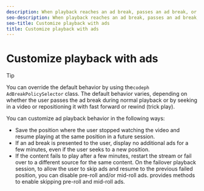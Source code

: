```yaml
---
description: When playback reaches an ad break, passes an ad break, or ends in an ad break, defines some default behavior for the positioning of the current playhead.
seo-description: When playback reaches an ad break, passes an ad break, or ends in an ad break, defines some default behavior for the positioning of the current playhead.
seo-title: Customize playback with ads
title: Customize playback with ads
---
```


# Customize playback with ads

>[!TIP]
>
>You can override the default behavior by using the`codeph AdBreakPolicySelector` class.
The default behavior varies, depending on whether the user passes the ad break during normal playback or by seeking in a video or repositioning it with fast forward or rewind (trick play).

You can customize ad playback behavior in the following ways:


* Save the position where the user stopped watching the video and resume playing at the same position in a future session.
* If an ad break is presented to the user, display no additional ads for a few minutes, even if the user seeks to a new position.
* If the content fails to play after a few minutes, restart the stream or fail over to a different source for the same content.
  On the failover playback session, to allow the user to skip ads and resume to the previous failed position, you can disable pre-roll and/or mid-roll ads.  provides methods to enable skipping pre-roll and mid-roll ads.
  
  


